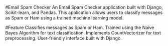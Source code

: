 #Email Spam Checker
   An Email Spam Checker application built with Django, Scikit-learn, and Pandas. This application allows users to classify 
   messages as Spam or Ham using a trained machine learning model.

#Feature
   Classifies messages as Spam or Ham.
   Trained using the Naive Bayes Algorithm for text classification.
   Implements CountVectorizer for text preprocessing.
   User-friendly interface built with Django.
